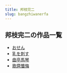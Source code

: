 ```yaml
---
title: 邦枝完二
slug: bangzhiwanerfa
---
```


## 邦枝完二の作品一覧

- [おせん](osenea)
- [乳を刺す](ruwocisuda)
- [曲亭馬琴](qutingmaqina7)
- [歌麿懺悔](gemachanhuibb)
